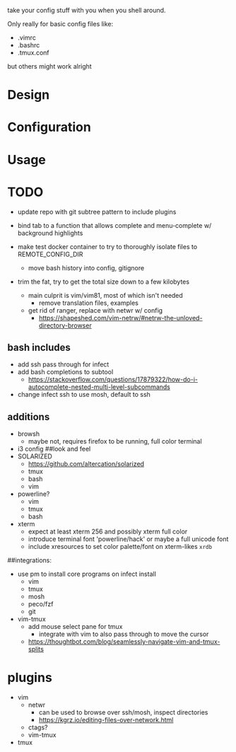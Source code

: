 take your config stuff with you when you shell around.

Only really for basic config files like:
* .vimrc
* .bashrc
* .tmux.conf

but others might work alright

# Design

# Configuration

# Usage

# TODO

* update repo with git subtree pattern to include plugins

* bind tab to a function that allows complete and menu-complete w/ background highlights

* make test docker container to try to thoroughly isolate files to REMOTE_CONFIG_DIR
    * move bash history into config, gitignore
* trim the fat, try to get the total size down to a few kilobytes
    * main culprit is vim/vim81, most of which isn't needed
        - remove translation files, examples
    * get rid of ranger, replace with netwr w/ config
        - https://shapeshed.com/vim-netrw/#netrw-the-unloved-directory-browser
## bash includes
* add ssh pass through for infect
* add bash completions to subtool
    * https://stackoverflow.com/questions/17879322/how-do-i-autocomplete-nested-multi-level-subcommands
* change infect ssh to use mosh, default to ssh

## additions
* browsh
    - maybe not, requires firefox to be running, full color terminal
* i3 config
##look and feel
* SOLARIZED
    - https://github.com/altercation/solarized
    - tmux
    - bash
    - vim
* powerline?
    - vim
    - tmux
    - bash
* xterm
    - expect at least xterm 256 and possibly xterm full color
    - introduce terminal font 'powerline/hack' or maybe a full unicode font
    - include xresources to set color palette/font on xterm-likes `xrdb`

##integrations:
* use pm to install core programs on infect install
    * vim
    * tmux
    * mosh
    * peco/fzf
    * git
* vim-tmux
    * add mouse select pane for tmux
        * integrate with vim to also pass through to move the cursor
    * https://thoughtbot.com/blog/seamlessly-navigate-vim-and-tmux-splits

# plugins
* vim
    * netwr
        - can be used to browse over ssh/mosh, inspect directories
        - https://kgrz.io/editing-files-over-network.html
    * ctags?
    * vim-tmux
* tmux
